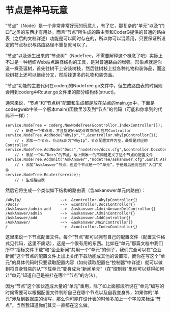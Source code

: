 # 节点是神马玩意 #

“节点”（Node）是一个非常非常好玩的玩意儿，有了它，那复杂的“单元”以及“门口”之类的东西才有用处。而且“节点”所生成的路由表和CoderG提供的普通的路由表（之后的文档详述）功能是可以同时存在的，所以你可以混着用，只要保证所设定的节点标识与路由路径不重复就可以了。

“节点”以及派生出来的“节点树”（NodeTree，不需要解释这个概念了吧）实际上不过是一种组织Web站点路径结构的工具，是对普通路由的增强。形象点就是你造一棵圣诞树，首先往树干上安装树枝，然后往树枝上挂各种礼物和装饰品，而这些树枝上还可以继续分叉，然后挂更多的礼物和装饰品。

“节点”功能的主要代码在coderg的NodeTree.go文件中，但生成路由表的时候则会用到coderg中Router.go文件里的部分结构体(struct)。

通常来说，“节点”和“节点树”配置和生成都是放在站点的main.go中，下面是codergweb中某一个版本main()函数里涉及到“节点”的代码（可能和你拿到的代码不一样）：

	service.NodeTree = coderg.NewNodeTree(&controllor.IndexControllor{});
		// ↑ 新建一个节点树，并且指定Web站点首页所对应的Controllor
	service.NodeTree.AddNode("WhyIp","",&controllor.WhyIpControllor{});
		// ↑ 添加一个节点，节点标识为“WhyIp”，节点配置文件为空，最后是对应的Controllor
	service.NodeTree.AddNode("Docs","nodetree/docs.cfg",&controllor.DocsControllor{});
		// ↑ 添加一个叫“Docs”的节点，与上面唯一的不同是定义了这个节点的配置文件
	service.NodeTree.AddUnit("AskAnswer","nodetree/askanswer.cfg",&unit.AskAnswerDoor{});
		// ↑ 添加“AskAnswer”节点，但这个节点是一个“单元”，于是最后是对应的“入口”文件
	service.NodeTree.Router(service);
		// ↑ 生成路由表

然后它将生成一个类似如下结构的路由表（含askanswer单元内路由）：

	/WhyIp/					-->  &controllor.WhyIpControllor{}
	/Docs/					-->  &controllor.DocsControllor{}
	/AskAnswer/admin-add	-->  &askanswer.AdminAnswerDelControllor{}
	/AskAnswer/admin		-->  &askanswer.AdminControllor{}
	/AskAnswer/add			-->  &askanswer.AddControllor{}
	/AskAnswer/				-->  &askanswer.MainControllor{}
	/	  					-->  &controllor.IndexControllor{}

这里来说一下节点配置文件。每个“节点”都可以拥有自己的配置文件（配置文件格式见代码，这里不废话），这是一个很有用的东西。比如在“单元”那篇文档中我们所举“招标文件下载”和“企业新闻”共用一个“单元”的例子，我们完全可以在“企业新闻”这个节点的配置文件上加上关闭下载功能或其他的设置项，而你在写这个“单元”的具体代码时只要读取配置内容（如何读取配置在“控制器”中详述）就可以做到将自身轻易的从“下载单元”变身成为“新闻单元”（在“控制器”里你可以获得如何让“单元”知道自己是被挂在哪个“节点”的方法）。

因为“节点”这个家伙造成大量的“单元”重用，除了如上面那段所说在“单元”编写的时候需要可以根据配置文件判断自己在哪个节点以及自我变身外，如果你的“单元”涉及到数据库的读写，那么你可能在设计表的时候多加上一个字段来标注“节点”。当然我知道你们其实一直都在这么做。
